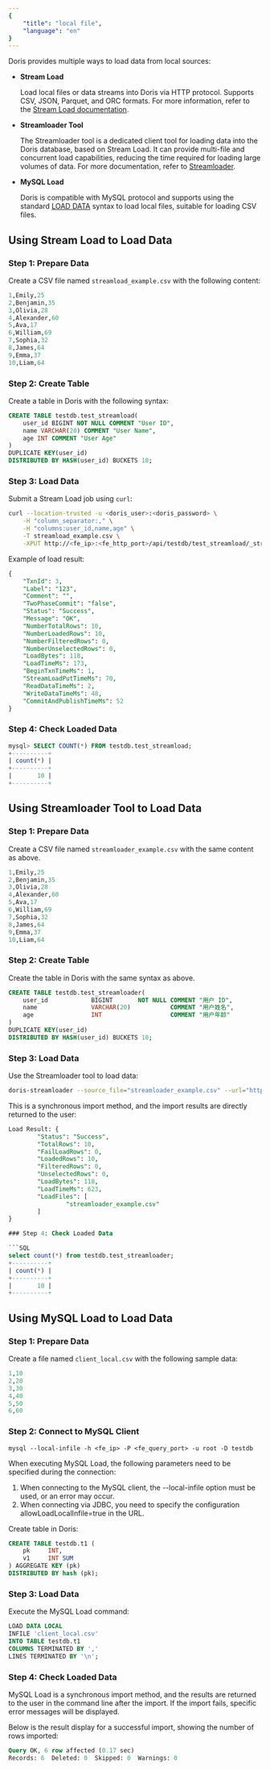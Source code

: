 ```yaml
---
{
    "title": "local file",
    "language": "en"
}
---
```


<!-- 
Licensed to the Apache Software Foundation (ASF) under one
or more contributor license agreements.  See the NOTICE file
distributed with this work for additional information
regarding copyright ownership.  The ASF licenses this file
to you under the Apache License, Version 2.0 (the
"License"); you may not use this file except in compliance
with the License.  You may obtain a copy of the License at

  http://www.apache.org/licenses/LICENSE-2.0

Unless required by applicable law or agreed to in writing,
software distributed under the License is distributed on an
"AS IS" BASIS, WITHOUT WARRANTIES OR CONDITIONS OF ANY
KIND, either express or implied.  See the License for the
specific language governing permissions and limitations
under the License.
-->

Doris provides multiple ways to load data from local sources:

- **Stream Load**

    Load local files or data streams into Doris via HTTP protocol. Supports CSV, JSON, Parquet, and ORC formats. For more information, refer to the [Stream Load documentation](../import-way/stream-load-manual.md).

- **Streamloader Tool**

    The Streamloader tool is a dedicated client tool for loading data into the Doris database, based on Stream Load. It can provide multi-file and concurrent load capabilities, reducing the time required for loading large volumes of data. For more documentation, refer to [Streamloader](../../../ecosystem/doris-streamloader).

- **MySQL Load**

    Doris is compatible with MySQL protocol and supports using the standard [LOAD DATA](https://dev.mysql.com/doc/refman/8.0/en/load-data.html) syntax to load local files, suitable for loading CSV files.

## Using Stream Load to Load Data

### Step 1: Prepare Data

Create a CSV file named `streamload_example.csv` with the following content:

```SQL
1,Emily,25
2,Benjamin,35
3,Olivia,28
4,Alexander,60
5,Ava,17
6,William,69
7,Sophia,32
8,James,64
9,Emma,37
10,Liam,64
```

### Step 2: Create Table

Create a table in Doris with the following syntax:

```SQL
CREATE TABLE testdb.test_streamload(
    user_id BIGINT NOT NULL COMMENT "User ID",
    name VARCHAR(20) COMMENT "User Name",
    age INT COMMENT "User Age"
)
DUPLICATE KEY(user_id)
DISTRIBUTED BY HASH(user_id) BUCKETS 10;
```

### Step 3: Load Data

Submit a Stream Load job using `curl`:

```Bash
curl --location-trusted -u <doris_user>:<doris_password> \
    -H "column_separator:," \
    -H "columns:user_id,name,age" \
    -T streamload_example.csv \
    -XPUT http://<fe_ip>:<fe_http_port>/api/testdb/test_streamload/_stream_load
```

Example of load result:

```SQL
{
    "TxnId": 3,
    "Label": "123",
    "Comment": "",
    "TwoPhaseCommit": "false",
    "Status": "Success",
    "Message": "OK",
    "NumberTotalRows": 10,
    "NumberLoadedRows": 10,
    "NumberFilteredRows": 0,
    "NumberUnselectedRows": 0,
    "LoadBytes": 118,
    "LoadTimeMs": 173,
    "BeginTxnTimeMs": 1,
    "StreamLoadPutTimeMs": 70,
    "ReadDataTimeMs": 2,
    "WriteDataTimeMs": 48,
    "CommitAndPublishTimeMs": 52
}
```

### Step 4: Check Loaded Data

```SQL
mysql> SELECT COUNT(*) FROM testdb.test_streamload;
+----------+
| count(*) |
+----------+
|       10 |
+----------+
```

## Using Streamloader Tool to Load Data

### Step 1: Prepare Data

Create a CSV file named `streamloader_example.csv` with the same content as above.

```SQL
1,Emily,25
2,Benjamin,35
3,Olivia,28
4,Alexander,60
5,Ava,17
6,William,69
7,Sophia,32
8,James,64
9,Emma,37
10,Liam,64
```

### Step 2: Create Table

Create the table in Doris with the same syntax as above.

```SQL
CREATE TABLE testdb.test_streamloader(
    user_id            BIGINT       NOT NULL COMMENT "用户 ID",
    name               VARCHAR(20)           COMMENT "用户姓名",
    age                INT                   COMMENT "用户年龄"
)
DUPLICATE KEY(user_id)
DISTRIBUTED BY HASH(user_id) BUCKETS 10;
```

### Step 3: Load Data

Use the Streamloader tool to load data:

```Bash
doris-streamloader --source_file="streamloader_example.csv" --url="http://localhost:8330" --header="column_separator:," --db="testdb" --table="test_streamload"
```

This is a synchronous import method, and the import results are directly returned to the user:

```SQL
Load Result: {
        "Status": "Success",
        "TotalRows": 10,
        "FailLoadRows": 0,
        "LoadedRows": 10,
        "FilteredRows": 0,
        "UnselectedRows": 0,
        "LoadBytes": 118,
        "LoadTimeMs": 623,
        "LoadFiles": [
                "streamloader_example.csv"
        ]
}

### Step 4: Check Loaded Data

```SQL
select count(*) from testdb.test_streamloader;
+----------+
| count(*) |
+----------+
|       10 |
+----------+
```

## Using MySQL Load to Load Data

### Step 1: Prepare Data

Create a file named `client_local.csv` with the following sample data:

```SQL
1,10
2,20
3,30
4,40
5,50
6,60
```

### Step 2: Connect to MySQL Client

```Shell
mysql --local-infile -h <fe_ip> -P <fe_query_port> -u root -D testdb
```

When executing MySQL Load, the following parameters need to be specified during the connection:

1. When connecting to the MySQL client, the --local-infile option must be used, or an error may occur.
2. When connecting via JDBC, you need to specify the configuration allowLoadLocalInfile=true in the URL.

Create table in Doris:

```SQL
CREATE TABLE testdb.t1 (
    pk     INT, 
    v1     INT SUM
) AGGREGATE KEY (pk) 
DISTRIBUTED BY hash (pk);
```

### Step 3: Load Data

Execute the MySQL Load command:

```SQL
LOAD DATA LOCAL
INFILE 'client_local.csv'
INTO TABLE testdb.t1
COLUMNS TERMINATED BY ','
LINES TERMINATED BY '\n';
```

### Step 4: Check Loaded Data

MySQL Load is a synchronous import method, and the results are returned to the user in the command line after the import. If the import fails, specific error messages will be displayed.

Below is the result display for a successful import, showing the number of rows imported:

```SQL
Query OK, 6 row affected (0.17 sec)
Records: 6  Deleted: 0  Skipped: 0  Warnings: 0
```
